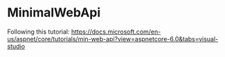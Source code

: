 # MinimalWebApi
Following this tutorial: https://docs.microsoft.com/en-us/aspnet/core/tutorials/min-web-api?view=aspnetcore-6.0&tabs=visual-studio
